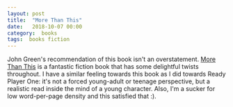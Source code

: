 ```yaml
---
layout: post
title:  "More Than This"
date:   2018-10-07 00:00
category:  books
tags:  books fiction
---
```


John Green's recommendation of this book isn't an overstatement. <a href="https://en.wikipedia.org/wiki/More_Than_This_(novel)">More Than This</a> is a fantastic fiction book that has some delightful twists throughout. I have a similar feeling towards this book as I did towards Ready Player One: it's not a forced young-adult or teenage perspective, but a realistic read inside the mind of a young character. Also, I'm a sucker for low word-per-page density and this satisfied that :).
